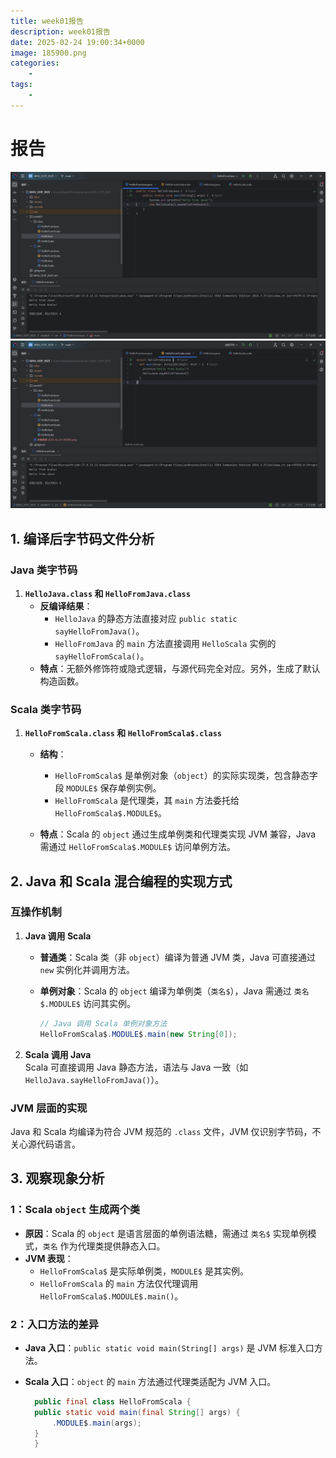 ```yaml
---
title: week01报告
description: week01报告
date: 2025-02-24 19:00:34+0000
image: 185900.png
categories:
    - 
tags:
    - 
---
```


# 报告

![](185900.png)
![](190034.png)

## **1. 编译后字节码文件分析**

### **Java 类字节码**

1. **`HelloJava.class` 和 `HelloFromJava.class`**  
   - **反编译结果**：  
     - `HelloJava` 的静态方法直接对应 `public static sayHelloFromJava()`。  
     - `HelloFromJava` 的 `main` 方法直接调用 `HelloScala` 实例的 `sayHelloFromScala()`。  
   - **特点**：无额外修饰符或隐式逻辑，与源代码完全对应。另外，生成了默认构造函数。

### **Scala 类字节码**

1. **`HelloFromScala.class` 和 `HelloFromScala$.class`**  
   - **结构**：  
     - `HelloFromScala$` 是单例对象（`object`）的实际实现类，包含静态字段 `MODULE$` 保存单例实例。  
     - `HelloFromScala` 是代理类，其 `main` 方法委托给 `HelloFromScala$.MODULE$`。  

   - **特点**：Scala 的 `object` 通过生成单例类和代理类实现 JVM 兼容，Java 需通过 `HelloFromScala$.MODULE$` 访问单例方法。

## **2. Java 和 Scala 混合编程的实现方式**

### **互操作机制**

1. **Java 调用 Scala**  
   - **普通类**：Scala 类（非 `object`）编译为普通 JVM 类，Java 可直接通过 `new` 实例化并调用方法。  
   - **单例对象**：Scala 的 `object` 编译为单例类（`类名$`），Java 需通过 `类名$.MODULE$` 访问其实例。  

     ```java
     // Java 调用 Scala 单例对象方法
     HelloFromScala$.MODULE$.main(new String[0]);
     ```

2. **Scala 调用 Java**  
    Scala 可直接调用 Java 静态方法，语法与 Java 一致（如 `HelloJava.sayHelloFromJava()`）。  

### **JVM 层面的实现**

  Java 和 Scala 均编译为符合 JVM 规范的 `.class` 文件，JVM 仅识别字节码，不关心源代码语言。  

## **3. 观察现象分析**

### **1：Scala `object` 生成两个类**  

- **原因**：Scala 的 `object` 是语言层面的单例语法糖，需通过 `类名$` 实现单例模式，`类名` 作为代理类提供静态入口。  
- **JVM 表现**：  
  - `HelloFromScala$` 是实际单例类，`MODULE$` 是其实例。  
  - `HelloFromScala` 的 `main` 方法仅代理调用 `HelloFromScala$.MODULE$.main()`。  

### **2：入口方法的差异**  

- **Java 入口**：`public static void main(String[] args)` 是 JVM 标准入口方法。  
- **Scala 入口**：`object` 的 `main` 方法通过代理类适配为 JVM 入口。  

  ```java
    public final class HelloFromScala {
    public static void main(final String[] args) {
        .MODULE$.main(args);
    }
    }
  ```
